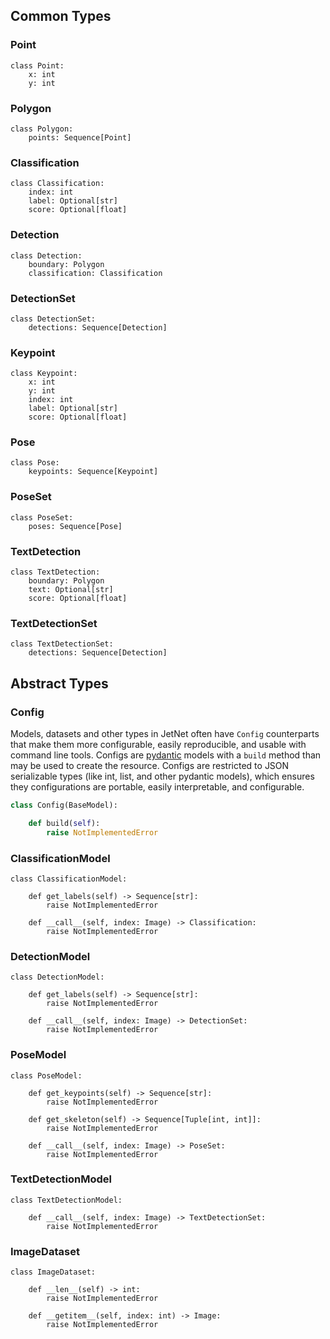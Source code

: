## Common Types

### Point

```python3
class Point:
    x: int
    y: int
```

### Polygon

```python3
class Polygon:
    points: Sequence[Point]
```

### Classification

```python3
class Classification:
    index: int
    label: Optional[str]
    score: Optional[float]
```

### Detection

```python3
class Detection:
    boundary: Polygon
    classification: Classification
```

### DetectionSet

```python3
class DetectionSet:
    detections: Sequence[Detection]
```

### Keypoint

```python3
class Keypoint:
    x: int
    y: int
    index: int
    label: Optional[str]
    score: Optional[float]
```

### Pose

```python3
class Pose:
    keypoints: Sequence[Keypoint]
```

### PoseSet

```python3
class PoseSet:
    poses: Sequence[Pose]
```

### TextDetection

```python3
class TextDetection:
    boundary: Polygon
    text: Optional[str]
    score: Optional[float]
```

### TextDetectionSet

```python3
class TextDetectionSet:
    detections: Sequence[Detection]
```

## Abstract Types

### Config

Models, datasets and other types in JetNet often have ``Config`` counterparts that make them 
more configurable, easily reproducible, and usable with command line tools.  Configs
are [pydantic](https://pydantic-docs.helpmanual.io/) models with a ``build`` method
than may be used to create the resource.  Configs are restricted to JSON serializable types (like int, list, and other pydantic models), 
which ensures they configurations are portable, easily interpretable, and configurable.

```python
class Config(BaseModel):

    def build(self):
        raise NotImplementedError
```

### ClassificationModel

```python3
class ClassificationModel:

    def get_labels(self) -> Sequence[str]:
        raise NotImplementedError
      
    def __call__(self, index: Image) -> Classification:
        raise NotImplementedError
```

### DetectionModel

```python3
class DetectionModel:

    def get_labels(self) -> Sequence[str]:
        raise NotImplementedError
      
    def __call__(self, index: Image) -> DetectionSet:
        raise NotImplementedError
```

### PoseModel

```python3
class PoseModel:

    def get_keypoints(self) -> Sequence[str]:
        raise NotImplementedError

    def get_skeleton(self) -> Sequence[Tuple[int, int]]:
        raise NotImplementedError

    def __call__(self, index: Image) -> PoseSet:
        raise NotImplementedError
```

### TextDetectionModel

```python3
class TextDetectionModel:

    def __call__(self, index: Image) -> TextDetectionSet:
        raise NotImplementedError
```

### ImageDataset

```python3
class ImageDataset:

    def __len__(self) -> int:
        raise NotImplementedError

    def __getitem__(self, index: int) -> Image:
        raise NotImplementedError
```